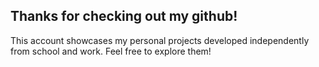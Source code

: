 ## Thanks for checking out my github!
This account showcases my personal projects developed independently from school and work. Feel free to explore them!
